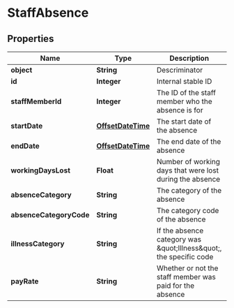 
# StaffAbsence

## Properties
Name | Type | Description | Notes
------------ | ------------- | ------------- | -------------
**object** | **String** | Descriminator |  [optional]
**id** | **Integer** | Internal stable ID |  [optional]
**staffMemberId** | **Integer** | The ID of the staff member who the absence is for |  [optional]
**startDate** | [**OffsetDateTime**](OffsetDateTime.md) | The start date of the absence |  [optional]
**endDate** | [**OffsetDateTime**](OffsetDateTime.md) | The end date of the absence |  [optional]
**workingDaysLost** | **Float** | Number of working days that were lost during the absence |  [optional]
**absenceCategory** | **String** | The category of the absence |  [optional]
**absenceCategoryCode** | **String** | The category code of the absence |  [optional]
**illnessCategory** | **String** | If the absence category was \&quot;Illness\&quot;, the specific code |  [optional]
**payRate** | **String** | Whether or not the staff member was paid for the absence |  [optional]



